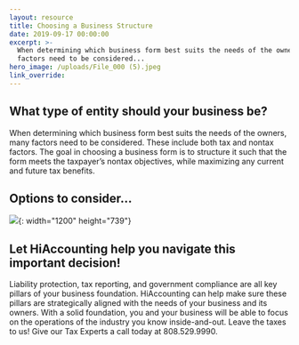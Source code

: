 ```yaml
---
layout: resource
title: Choosing a Business Structure
date: 2019-09-17 00:00:00
excerpt: >-
  When determining which business form best suits the needs of the owners, many
  factors need to be considered...
hero_image: /uploads/File_000 (5).jpeg
link_override:
---
```


## What type of entity should your business be?

When determining which business form best suits the needs of the owners, many factors need to be considered. These include both tax and nontax factors. The goal in choosing a business form is to structure it such that the form meets the taxpayer’s nontax objectives, while maximizing any current and future tax benefits.

## Options to consider...

![](uploads/business-structures-chart.png){: width="1200" height="739"}

## Let HiAccounting help you navigate this important decision\!

Liability protection, tax reporting, and government compliance are all key pillars of your business foundation. HiAccounting can help make sure these pillars are strategically aligned with the needs of your business and its owners. With a solid foundation, you and your business will be able to focus on the operations of the industry you know inside-and-out. Leave the taxes to us\! Give our Tax Experts a call today at 808.529.9990.
